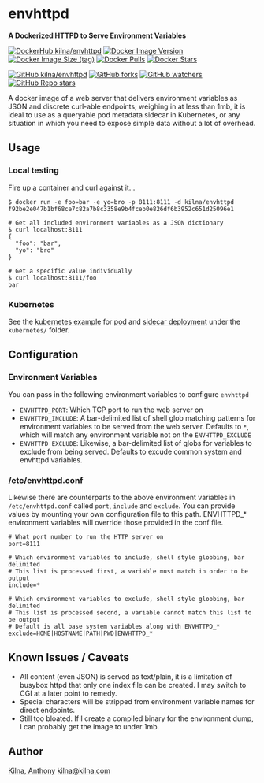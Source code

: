 # envhttpd

**A Dockerized HTTPD to Serve Environment Variables**

[![DockerHub kilna/envhttpd](https://img.shields.io/badge/DockerHub-kilna/envhttpd-blue?logo=docker)](https://hub.docker.com/r/kilna/envhttpd)
[![Docker Image Version](https://img.shields.io/docker/v/kilna/envhttpd?sort=semver)](https://hub.docker.com/r/kilna/envhttpd)
[![Docker Image Size (tag)](https://img.shields.io/docker/image-size/kilna/envhttpd/latest)](https://hub.docker.com/r/kilna/envhttpd)
[![Docker Pulls](https://img.shields.io/docker/pulls/kilna/envhttpd?style=social)](https://hub.docker.com/r/kilna/envhttpd)
[![Docker Stars](https://img.shields.io/docker/stars/kilna/envhttpd?style=social)](https://hub.docker.com/r/kilna/envhttpd)

[![GitHub kilna/envhttpd](https://img.shields.io/badge/GitHub-kilna/envhttpd-green?logo=github)](https://github.com/kilna/envhttpd)
[![GitHub forks](https://img.shields.io/github/forks/kilna/envhttpd?style=social)](https://github.com/kilna/envhttpd/forks)
[![GitHub watchers](https://img.shields.io/github/watchers/kilna/envhttpd?style=social)](https://github.com/kilna/envhttpd/watchers)
[![GitHub Repo stars](https://img.shields.io/github/stars/kilna/envhttpd?style=social)](https://github.com/kilna/envhttpd/stargazers)

A docker image of a web server that delivers environment variables as JSON and
discrete curl-able endpoints; weighing in at less than 1mb, it is ideal to use
as a queryable pod metadata sidecar in Kubernetes, or any situation in which
you need to expose simple data without a lot of overhead.

## Usage

### Local testing

Fire up a container and curl against it...

```
$ docker run -e foo=bar -e yo=bro -p 8111:8111 -d kilna/envhttpd
f92be2e047b1bf68ce7c82a7b8c3358e9b4fceb0e826df6b3952c651d25096e1

# Get all included environment variables as a JSON dictionary
$ curl localhost:8111
{
  "foo": "bar",
  "yo": "bro"
}

# Get a specific value individually
$ curl localhost:8111/foo
bar
```

### Kubernetes

See the [kubernetes example](./kubernetes/) for [pod](./kubernetes/pod/) and
[sidecar deployment](./kubernetes/sidecar/) under the `kubernetes/` folder.

## Configuration

### Environment Variables

You can pass in the following environment variables to configure `envhttpd`

* `ENVHTTPD_PORT`: Which TCP port to run the web server on
* `ENVHTTPD_INCLUDE`: A bar-delimited list of shell glob matching patterns for
  environment variables to be served from the web server. Defaults to `*`, which
  will match any environment variable not on the `ENVHTTPD_EXCLUDE`
* `ENVHTTPD_EXCLUDE`: Likewise, a bar-delimited list of globs for variables to
  exclude from being served. Defaults to excude common system and envhttpd
  variables.

### /etc/envhttpd.conf

Likewise there are counterparts to the above environment variables in
`/etc/envhttpd.conf` called `port`, `include` and `exclude`. You can provide
values by mounting your own configuration file to this path. ENVHTTPD_*
environment variables will override those provided in the conf file.

```
# What port number to run the HTTP server on
port=8111

# Which environment variables to include, shell style globbing, bar delimited
# This list is processed first, a variable must match in order to be output
include=*

# Which environment variables to exclude, shell style globbing, bar delimited
# This list is processed second, a variable cannot match this list to be output
# Default is all base system variables along with ENVHTTPD_*
exclude=HOME|HOSTNAME|PATH|PWD|ENVHTTPD_*
```

## Known Issues / Caveats

* All content (even JSON) is served as text/plain, it is a limitation of
  busybox httpd that only one index file can be created. I may switch to CGI
  at a later point to remedy.
* Special characters will be stripped from environment variable names for
  direct endpoints.
* Still too bloated. If I create a compiled binary for the environment dump,
  I can probably get the image to under 1mb.

## Author

[Kilna, Anthony](http://github.com/kilna)
[kilna@kilna.com](mailto:kilna@kilna.com)



